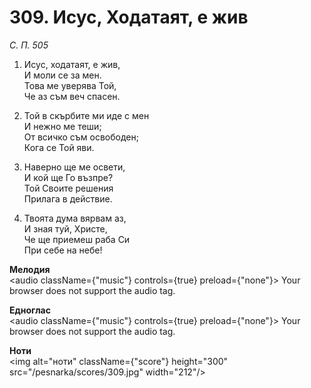 # 309. Исус, Ходатаят, е жив

_С. П. 505_

1. Исус, ходатаят, е жив,  
И моли се за мен.  
Това ме уверява Той,  
Че аз съм веч спасен.  

2. Той в скърбите ми иде с мен  
И нежно ме теши;  
От всичко съм освободен;  
Кога се Той яви.  

3. Наверно ще ме освети,  
И кой ще Го възпре?  
Той Своите решения  
Прилага в действие.  

4. Твоята дума вярвам аз,  
И зная туй, Христе,  
Че ще приемеш раба Си  
При себе на небе!

**Мелодия**  
<audio className={"music"} controls={true} preload={"none"}>
    <source src="/pesnarka/mp3/309.mp3" type="audio/mpeg"/>
    Your browser does not support the audio tag.
</audio>

**Едноглас**  
<audio className={"music"} controls={true} preload={"none"}>
    <source src="/pesnarka/transp/309.mp3" type="audio/mpeg"/>
    Your browser does not support the audio tag.
</audio>

**Ноти**  
<img alt="ноти" className={"score"} height="300" src="/pesnarka/scores/309.jpg" width="212"/>
